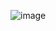 ![image](https://github.com/ilrexho2011/Project-EULER-Possible-Solutions-Problems-101_to_200/assets/61479363/c04ca863-3938-4afe-9a14-e5115ab7bfd2)

